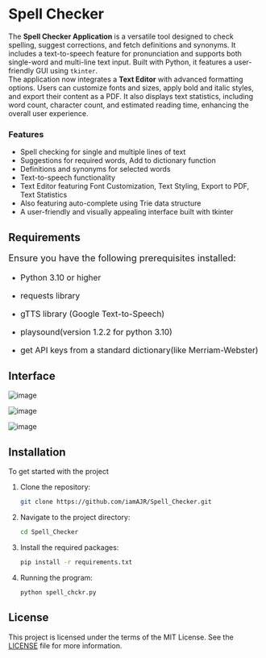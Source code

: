 # Spell Checker
The **Spell Checker Application** is a versatile tool designed to check spelling, suggest corrections, and fetch definitions and synonyms. It includes a text-to-speech feature for pronunciation and supports both single-word and multi-line text input. Built with Python, it features a user-friendly GUI using `tkinter`.  
The application now integrates a **Text Editor** with advanced formatting options. Users can customize fonts and sizes, apply bold and italic styles, and export their content as a PDF. It also displays text statistics, including word count, character count, and estimated reading time, enhancing the overall user experience.

### Features

- Spell checking for single and multiple lines of text
- Suggestions for required words, Add to dictionary function
- Definitions and synonyms for selected words
- Text-to-speech functionality
- Text Editor featuring Font Customization, Text Styling, Export to PDF, Text Statistics
- Also featuring auto-complete using Trie data structure
-  A user-friendly and visually appealing interface built with tkinter
  

## Requirements

<p style="font-size:18px;">Ensure you have the following prerequisites installed:</p>

- <p style="font-size:16px;">Python 3.10 or higher</p>
- <p style="font-size:16px;">requests library</p>
- <p style="font-size:16px;">gTTS library (Google Text-to-Speech)</p>
- <p style="font-size:16px;">playsound(version 1.2.2 for python 3.10)</p>
- <p style="font-size:16px;">get API keys from a standard dictionary(like Merriam-Webster)</p>


## Interface
![image](https://github.com/user-attachments/assets/b234a932-f36b-469a-a728-cf95534333bb)

![image](https://github.com/iamAJR/Spell_Checker/assets/115625957/f58c71ec-b9c3-4d2f-8926-f274e34dfd7d)

![image](https://github.com/iamAJR/Spell_Checker/assets/115625957/f777a654-8509-4b04-b45c-d3ef54422347)



## Installation

To get started with the project
1. Clone the repository:
    ```sh
    git clone https://github.com/iamAJR/Spell_Checker.git
    ```
2. Navigate to the project directory:
    ```sh
    cd Spell_Checker
    ```
3. Install the required packages:
    ```sh
    pip install -r requirements.txt
    ```
4. Running the program:
    ```sh
    python spell_chckr.py
    ```

## License
This project is licensed under the terms of the MIT License. See the [LICENSE](./LICENSE) file for more information.


